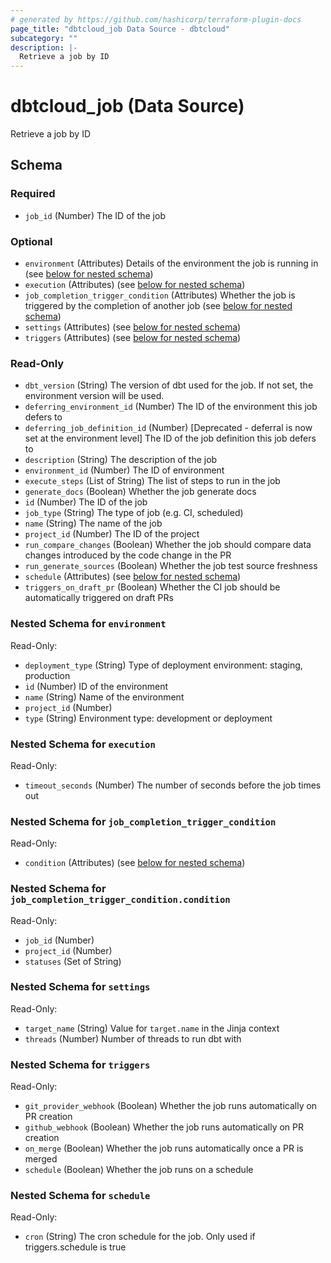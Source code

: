 ```yaml
---
# generated by https://github.com/hashicorp/terraform-plugin-docs
page_title: "dbtcloud_job Data Source - dbtcloud"
subcategory: ""
description: |-
  Retrieve a job by ID
---
```


# dbtcloud_job (Data Source)

Retrieve a job by ID



<!-- schema generated by tfplugindocs -->
## Schema

### Required

- `job_id` (Number) The ID of the job

### Optional

- `environment` (Attributes) Details of the environment the job is running in (see [below for nested schema](#nestedatt--environment))
- `execution` (Attributes) (see [below for nested schema](#nestedatt--execution))
- `job_completion_trigger_condition` (Attributes) Whether the job is triggered by the completion of another job (see [below for nested schema](#nestedatt--job_completion_trigger_condition))
- `settings` (Attributes) (see [below for nested schema](#nestedatt--settings))
- `triggers` (Attributes) (see [below for nested schema](#nestedatt--triggers))

### Read-Only

- `dbt_version` (String) The version of dbt used for the job. If not set, the environment version will be used.
- `deferring_environment_id` (Number) The ID of the environment this job defers to
- `deferring_job_definition_id` (Number) [Deprecated - deferral is now set at the environment level] The ID of the job definition this job defers to
- `description` (String) The description of the job
- `environment_id` (Number) The ID of environment
- `execute_steps` (List of String) The list of steps to run in the job
- `generate_docs` (Boolean) Whether the job generate docs
- `id` (Number) The ID of the job
- `job_type` (String) The type of job (e.g. CI, scheduled)
- `name` (String) The name of the job
- `project_id` (Number) The ID of the project
- `run_compare_changes` (Boolean) Whether the job should compare data changes introduced by the code change in the PR
- `run_generate_sources` (Boolean) Whether the job test source freshness
- `schedule` (Attributes) (see [below for nested schema](#nestedatt--schedule))
- `triggers_on_draft_pr` (Boolean) Whether the CI job should be automatically triggered on draft PRs

<a id="nestedatt--environment"></a>
### Nested Schema for `environment`

Read-Only:

- `deployment_type` (String) Type of deployment environment: staging, production
- `id` (Number) ID of the environment
- `name` (String) Name of the environment
- `project_id` (Number)
- `type` (String) Environment type: development or deployment


<a id="nestedatt--execution"></a>
### Nested Schema for `execution`

Read-Only:

- `timeout_seconds` (Number) The number of seconds before the job times out


<a id="nestedatt--job_completion_trigger_condition"></a>
### Nested Schema for `job_completion_trigger_condition`

Read-Only:

- `condition` (Attributes) (see [below for nested schema](#nestedatt--job_completion_trigger_condition--condition))

<a id="nestedatt--job_completion_trigger_condition--condition"></a>
### Nested Schema for `job_completion_trigger_condition.condition`

Read-Only:

- `job_id` (Number)
- `project_id` (Number)
- `statuses` (Set of String)



<a id="nestedatt--settings"></a>
### Nested Schema for `settings`

Read-Only:

- `target_name` (String) Value for `target.name` in the Jinja context
- `threads` (Number) Number of threads to run dbt with


<a id="nestedatt--triggers"></a>
### Nested Schema for `triggers`

Read-Only:

- `git_provider_webhook` (Boolean) Whether the job runs automatically on PR creation
- `github_webhook` (Boolean) Whether the job runs automatically on PR creation
- `on_merge` (Boolean) Whether the job runs automatically once a PR is merged
- `schedule` (Boolean) Whether the job runs on a schedule


<a id="nestedatt--schedule"></a>
### Nested Schema for `schedule`

Read-Only:

- `cron` (String) The cron schedule for the job. Only used if triggers.schedule is true
